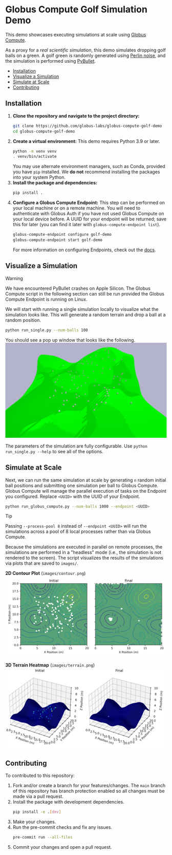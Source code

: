 # Globus Compute Golf Simulation Demo

This demo showcases executing simulations at scale using [Globus Compute](https://www.globus.org/compute).

As a proxy for a *real scientific simulation*, this demo simulates dropping golf balls on a green.
A golf green is randomly generated using [Perlin noise](https://en.wikipedia.org/wiki/Perlin_noise), and the simulation is performed using [PyBullet](https://github.com/bulletphysics/bullet3).

* [Installation](#installation)
* [Visualize a Simulation](#visualize-a-simulation)
* [Simulate at Scale](#simulate-at-scale)
* [Contributing](#contributing)

## Installation

1. **Clone the repository and navigate to the project directory:**
   ```bash
   git clone https://github.com/globus-labs/globus-compute-golf-demo
   cd globus-compute-golf-demo
   ```
2. **Create a virtual environment:**
   This demo requires Python 3.9 or later.
   ```bash
   python -m venv venv
   . venv/bin/activate
   ```
   You may use alternate environment managers, such as Conda, provided you have `pip` installed.
   We **do not** recommend installing the packages into your system Python.
3. **Install the package and dependencies:**
    ```bash
    pip install .
    ```
4. **Configure a Globus Compute Endpoint:**
   This step can be performed on your local machine or on a remote machine.
   You will need to authenticate with Globus Auth if you have not used Globus Compute on your local device before.
   A UUID for your endpoint will be returned; save this for later (you can find it later with `globus-compute-endpoint list`).
   ```bash
   globus-compute-endpoint configure golf-demo
   globus-compute-endpoint start golf-demo
   ```
   For more information on configuring Endpoints, check out the [docs](https://globus-compute.readthedocs.io/en/latest/endpoints/index.html).

## Visualize a Simulation

> [!WARNING]
> We have encountered PyBullet crashes on Apple Silicon.
> The Globus Compute script in the following section can still be run provided the Globus Compute Endpoint is running on Linux.

We will start with running a single simulation locally to visualize what the simulation looks like.
This will generate a random terrain and drop a ball at a random position.

```bash
python run_single.py --num-balls 100
```

You should see a pop up window that looks like the following.
![](images/simulation.png)

The parameters of the simulation are fully configurable.
Use `python run_single.py --help` to see all of the options.

## Simulate at Scale

Next, we can run the same simulation at scale by generating `n` random initial ball positions and submitting one simulation per ball to Globus Compute.
Globus Compute will manage the parallel execution of tasks on the Endpoint you configured.
Replace `<UUID>` with the UUID of your Endpoint.

```bash
python run_globus_compute.py --num-balls 1000 --endpoint <UUID>
```

> [!TIP]
> Passing `--process-pool 8` instead of `--endpoint <UUID>` will run the simulations across a pool of 8 local processes rather than via Globus Compute.

Because the simulations are executed in parallel on remote processes, the simulations are performed in a "headless" mode (i.e., the simulation is not rendered to the screen).
The script visualizes the results of the simulations via plots that are saved to `images/`.

**2D Contour Plot** (`images/contour.png`)
![](images/contour.png)

**3D Terrain Heatmap** (`images/terrain.png`)
![](images/terrain.png)

## Contributing

To contributed to this repository:

1. Fork and/or create a branch for your features/changes.
   The `main` branch of this repository has branch protection enabled so all changes must be made via a pull request.
2. Install the package with development dependencies.
   ```bash
   pip install -e .[dev]
   ```
3. Make your changes.
4. Run the pre-commit checks and fix any issues.
   ```bash
   pre-commit run --all-files
   ```
5. Commit your changes and open a pull request.
